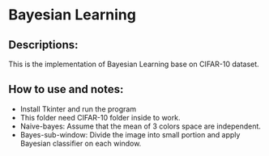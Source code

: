 # Bayesian Learning
## Descriptions:
This is the implementation of Bayesian Learning base on CIFAR-10 dataset.
## How to use and notes:
- Install Tkinter and run the program
- This folder need CIFAR-10 folder inside to work.
- Naive-bayes: Assume that the mean of 3 colors space are independent.
- Bayes-sub-window: Divide the image into small portion and apply Bayesian classifier on each window.
